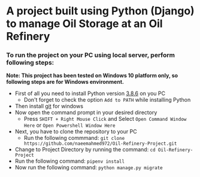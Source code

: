 # A project built using Python (Django) to manage Oil Storage at an Oil Refinery

### To run the project on your PC using local server, perform following steps:

**Note: This project has been tested on Windows 10 platform only, so following steps are for Windows environment.**


* First of all you need to install Python version [3.8.6](https://www.python.org/ftp/python/3.8.6/python-3.8.6-amd64.exe "Python 3.8.6") on you PC
    * Don't forget to check the option `Add to PATH` while installing Python
* Then install [git](https://github-releases.githubusercontent.com/23216272/70412280-5663-11eb-990d-a4a657b9c1cf?X-Amz-Algorithm=AWS4-HMAC-SHA256&X-Amz-Credential=AKIAIWNJYAX4CSVEH53A%2F20210205%2Fus-east-1%2Fs3%2Faws4_request&X-Amz-Date=20210205T041832Z&X-Amz-Expires=300&X-Amz-Signature=ad969cc6d9eaf85e6adfe19e52048e61a1bafee537421be77e0399b4cc79d007&X-Amz-SignedHeaders=host&actor_id=42473829&key_id=0&repo_id=23216272&response-content-disposition=attachment%3B%20filename%3DGit-2.30.0.2-64-bit.exe&response-content-type=application%2Foctet-stream "Git For Windows") for windows
* Now open the command prompt in your desired directory
    * Press `SHIFT + Right Mouse Click` and Select `Open Command Window Here` or `Open Powershell Window Here`
* Next, you have to clone the repository to your PC
    * Run the following commmand:
    `git clone https://github.com/naeemahmed972/Oil-Refinery-Project.git`
* Change to Project Directory by running the command:
    `cd Oil-Refinery-Project`
* Run the following command:
    `pipenv install`
* Now run the following command:
    `python manage.py migrate`